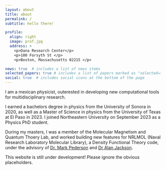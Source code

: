 ```yaml
---
layout: about
title: about
permalink: /
subtitle: hello there!

profile:
  align: right
  image: prof.jpg
  address: >
    <p>Dana Research Center</p>
    <p>100 Forsyth St </p>
    <p>Boston, Massachusetts 02215 </p>

news: true  # includes a list of news items
selected_papers: true # includes a list of papers marked as "selected={true}"
social: true  # includes social icons at the bottom of the page
---
```


I am a mexican physicist, outerested in developing new computational tools for multidisciplinary research. 

I earned a bachelors degree in physics from the University of Sonora in 2020, as well as a Master of Science in physics from the University of Texas at El Paso in 2023. I joined Northeastern University on September 2023 as a Physics PhD student.

During my masters, I was a member of the Molecular Magnetism and Quantum Thoery Lab, and worked building new features for NRLMOL (Naval Research Laboratory Molecular Library), a Density Functional Theory code, under the advisory of <a href='https://expertise.utep.edu/profiles/mrpederson'> Dr. Mark Pederson</a> and <a href='https://www.cmich.edu/people/KOBLAR-ALAN-JACKSON'>Dr Alan Jackson</a>.

This website is still under development! Please ignore the obvious placeholders.
